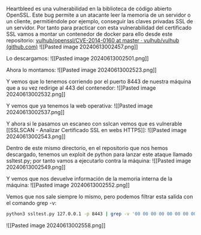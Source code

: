 Heartbleed es una vulnerabilidad en la biblioteca de código abierto OpenSSL. Este bug permite a un atacante leer la memoria de un servidor o un cliente, permitiéndole por ejemplo, conseguir las claves privadas SSL de un servidor. Por tanto para practicar con esta vulnerabilidad del certificado SSL vamos a montar un contenedor de docker para ello desde este repositorio:
[vulhub/openssl/CVE-2014-0160 at master · vulhub/vulhub (github.com)](https://github.com/vulhub/vulhub/tree/master/openssl/CVE-2014-0160)
![[Pasted image 20240613002457.png]]

Lo descargamos:
![[Pasted image 20240613002501.png]]

Ahora lo montamos:
![[Pasted image 20240613002523.png]]

Y vemos que lo tenemos corriendo por el puerto 8443 de nuestra máquina que a su vez redirige al 443 del contenedor:
![[Pasted image 20240613002532.png]]

Y vemos que ya tenemos la web operativa:
![[Pasted image 20240613002537.png]]

Y ahora si le pasamos un escaneo con sslcan vemos que es vulnerable [[SSLSCAN - Analizar Certificado SSL en webs HTTPS]]:
![[Pasted image 20240613002543.png]]

Dentro de este mismo directorio, en el repositorio que nos hemos descargado, tenemos un exploit de python para lanzar este ataque llamado ssltest.py; por tanto vamos a ejecutarlo contra la máquina:
![[Pasted image 20240613002549.png]]

Y vemos que nos devuelve información de la memoria interna de la máquina:
![[Pasted image 20240613002552.png]]

Vemos que nos sale siempre lo mismo, pero podemos filtrar esta salida con el comando grep -v:
```bash
python3 ssltest.py 127.0.0.1 -p 8443 | grep -v '00 00 00 00 00 00 00 00 00 00 00 00 00 00 00 00'
```

![[Pasted image 20240613002558.png]]